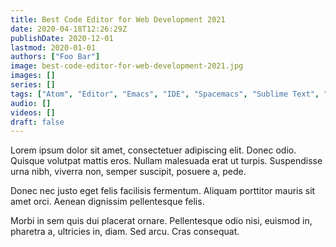 ```yaml
---
title: Best Code Editor for Web Development 2021
date: 2020-04-18T12:26:29Z
publishDate: 2020-12-01
lastmod: 2020-01-01
authors: ["Foo Bar"]
image: best-code-editor-for-web-development-2021.jpg
images: []
series: []
tags: ["Atom", "Editor", "Emacs", "IDE", "Spacemacs", "Sublime Text", "Vim", "Visual Studio Code", "Web Development"]
audio: []
videos: []
draft: false
---
```

Lorem ipsum dolor sit amet, consectetuer adipiscing elit. Donec odio. Quisque volutpat mattis eros. Nullam malesuada erat ut turpis. Suspendisse urna nibh, viverra non, semper suscipit, posuere a, pede.

Donec nec justo eget felis facilisis fermentum. Aliquam porttitor mauris sit amet orci. Aenean dignissim pellentesque felis.

Morbi in sem quis dui placerat ornare. Pellentesque odio nisi, euismod in, pharetra a, ultricies in, diam. Sed arcu. Cras consequat.